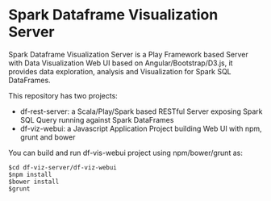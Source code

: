 # Spark Dataframe Visualization Server

Spark Dataframe Visualization Server is a Play Framework based Server with Data Visualization Web UI based on Angular/Bootstrap/D3.js, it provides data exploration, analysis and Visualization for Spark SQL DataFrames. 

This repository has two projects:
- df-rest-server: a Scala/Play/Spark based RESTful Server exposing Spark SQL Query running against Spark DataFrames
- df-viz-webui: a Javascript Application Project building Web UI with npm, grunt and bower

You can build and run df-vis-webui project using npm/bower/grunt as:
```
$cd df-viz-server/df-viz-webui
$npm install
$bower install
$grunt
```

